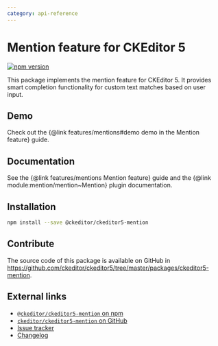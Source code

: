 ```yaml
---
category: api-reference
---
```


# Mention feature for CKEditor 5

[![npm version](https://badge.fury.io/js/%40ckeditor%2Fckeditor5-mention.svg)](https://www.npmjs.com/package/@ckeditor/ckeditor5-mention)

This package implements the mention feature for CKEditor 5. It provides smart completion functionality for custom text matches based on user input.

## Demo

Check out the {@link features/mentions#demo demo in the Mention feature} guide.

## Documentation

See the {@link features/mentions Mention feature} guide and the {@link module:mention/mention~Mention} plugin documentation.

## Installation

```bash
npm install --save @ckeditor/ckeditor5-mention
```

## Contribute

The source code of this package is available on GitHub in https://github.com/ckeditor/ckeditor5/tree/master/packages/ckeditor5-mention.

## External links

* [`@ckeditor/ckeditor5-mention` on npm](https://www.npmjs.com/package/@ckeditor/ckeditor5-mention)
* [`ckeditor/ckeditor5-mention` on GitHub](https://github.com/ckeditor/ckeditor5/tree/master/packages/ckeditor5-mention)
* [Issue tracker](https://github.com/ckeditor/ckeditor5/issues)
* [Changelog](https://github.com/ckeditor/ckeditor5/blob/master/CHANGELOG.md)
